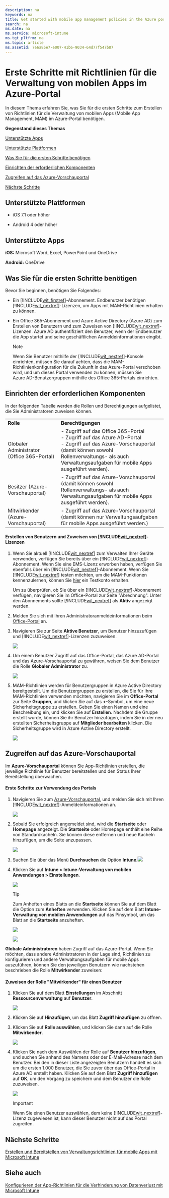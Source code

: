```yaml
---
description: na
keywords: na
title: Get started with mobile app management policies in the Azure portal
search: na
ms.date: na
ms.service: microsoft-intune
ms.tgt_pltfrm: na
ms.topic: article
ms.assetid: 7e6a85e7-e007-41b6-9034-64d77f547b87
---
```

# Erste Schritte mit Richtlinien f&#252;r die Verwaltung von mobilen Apps im Azure-Portal
In diesem Thema erfahren Sie, was Sie für die ersten Schritte zum Erstellen von Richtlinien für die Verwaltung von mobilen Apps (Mobile App Management, MAM) im Azure-Portal benötigen.

**Gegenstand dieses Themas**

[Unterstützte Apps](#bkmk_supportedapps)

[Unterstützte Plattformen](#bkmk_supportedplatforms)

[Was Sie für die ersten Schritte benötigen](#bkmk_Prereqs)

[Einrichten der erforderlichen Komponenten](#bkmk_prereqshowto)

[Zugreifen auf das Azure-Vorschauportal](#bkmk_azureportal)

[Nächste Schritte](#bkmk_nextsteps)

## <a name="bkmk_supportedplatforms"></a>Unterstützte Plattformen

-   iOS 7.1 oder höher

-   Android 4 oder höher

## <a name="bkmk_supportedapps"></a>Unterstützte Apps
**iOS:** Microsoft Word, Excel, PowerPoint und OneDrive

**Android:** OneDrive

## <a name="bkmk_Prereqs"></a>Was Sie für die ersten Schritte benötigen
Bevor Sie beginnen, benötigen Sie Folgendes:

-   Ein [!INCLUDE[wit_firstref](../Token/wit_firstref_md.md)]-Abonnement.    Endbenutzer benötigen [!INCLUDE[wit_nextref](../Token/wit_nextref_md.md)]-Lizenzen, um Apps mit MAM-Richtlinien erhalten zu können.

-   Ein Office 365-Abonnement und Azure Active Directory (Azure AD) zum Erstellen von Benutzern und zum Zuweisen von [!INCLUDE[wit_nextref](../Token/wit_nextref_md.md)]-Lizenzen.  Azure AD authentifiziert den Benutzer, wenn der Endbenutzer die App startet und seine geschäftlichen Anmeldeinformationen eingibt.

    > [!NOTE]
    > Wenn Sie Benutzer mithilfe der [!INCLUDE[wit_nextref](../Token/wit_nextref_md.md)]-Konsole einrichten, müssen Sie darauf achten, dass die MAM-Richtlinienkonfiguration für die Zukunft in das Azure-Portal verschoben wird, und um dieses Portal verwenden zu können, müssen Sie Azure AD-Benutzergruppen mithilfe des Office 365-Portals einrichten.

## <a name="bkmk_prereqshowto"></a>Einrichten der erforderlichen Komponenten
In der folgenden Tabelle werden die Rollen und Berechtigungen aufgelistet, die Sie Administratoren zuweisen können.

|||
|-|-|
|**Rolle**|**Berechtigungen**|
|Globaler Administrator (Office 365-Portal)|-   Zugriff auf das Office 365-Portal<br />-   Zugriff auf das Azure AD-Portal<br />-   Zugriff auf das Azure-Vorschauportal (damit können sowohl Rollenverwaltungs- als auch Verwaltungsaufgaben für mobile Apps ausgeführt werden).|
|Besitzer (Azure-Vorschauportal)|-   Zugriff auf das Azure-Vorschauportal (damit können sowohl Rollenverwaltungs- als auch Verwaltungsaufgaben für mobile Apps ausgeführt werden).|
|Mitwirkender (Azure-Vorschauportal)|-   Zugriff auf das Azure-Vorschauportal (damit können nur Verwaltungsaufgaben für mobile Apps ausgeführt werden.)|

#### Erstellen von Benutzern und Zuweisen von [!INCLUDE[wit_nextref](../Token/wit_nextref_md.md)]-Lizenzen

1.  Wenn Sie aktuell [!INCLUDE[wit_nextref](../Token/wit_nextref_md.md)] zum Verwalten Ihrer Geräte verwenden, verfügen Sie bereits über ein [!INCLUDE[wit_nextref](../Token/wit_nextref_md.md)]-Abonnement.  Wenn Sie eine EMS-Lizenz erworben haben, verfügen Sie ebenfalls über ein [!INCLUDE[wit_nextref](../Token/wit_nextref_md.md)]-Abonnement. Wenn Sie [!INCLUDE[wit_nextref](../Token/wit_nextref_md.md)] testen möchten, um die MAM-Funktionen kennenzulernen, können Sie [hier](http://www.microsoft.com/en-us/server-cloud/products/microsoft-intune/) ein Testkonto erhalten.

    Um zu überprüfen, ob Sie über ein [!INCLUDE[wit_nextref](../Token/wit_nextref_md.md)]-Abonnement verfügen, navigieren Sie im Office-Portal zur Seite "Abrechnung".  Unter den Abonnements sollte [!INCLUDE[wit_nextref](../Token/wit_nextref_md.md)] als **Aktiv** angezeigt werden.

2.  Melden Sie sich mit Ihren Administratoranmeldeinformationen beim [Office-Portal](http://portal.office.com) an.

3.  Navigieren Sie zur Seite **Aktive Benutzer**, um Benutzer hinzuzufügen und [!INCLUDE[wit_nextref](../Token/wit_nextref_md.md)]-Lizenzen zuzuweisen.

    ![](../Image/AppManagement/OfficePortal_AddUsers.png)

4.  Um einem Benutzer Zugriff auf das Office-Portal, das Azure AD-Portal und das Azure-Vorschauportal zu gewähren, weisen Sie dem Benutzer die Rolle **Globaler Administrator** zu.

    ![](../Image/AppManagement/OfficePortal_AddRoletoUser.png)

5.  MAM-Richtlinien werden für Benutzergruppen in Azure Active Directory bereitgestellt. Um die Benutzergruppen zu erstellen, die Sie für Ihre MAM-Richtlinien verwenden möchten, navigieren Sie im **Office-Portal** zur Seite **Gruppen**, und klicken Sie auf das **+**-Symbol, um eine neue Sicherheitsgruppe zu erstellen.  Geben Sie einen Namen und eine Beschreibung ein, und klicken Sie auf **Erstellen**. Nachdem die Gruppe erstellt wurde, können Sie ihr Benutzer hinzufügen, indem Sie in der neu erstellten Sicherheitsgruppe auf **Mitglieder bearbeiten** klicken. Die Sicherheitsgruppe wird in Azure Active Directory erstellt.

    ![](../Image/AppManagement/OfficePortal_CreateGroups.png)

## <a name="bkmk_azureportal"></a>Zugreifen auf das Azure-Vorschauportal
Im **Azure-Vorschauportal** können Sie App-Richtlinien erstellen, die jeweilige Richtlinie für Benutzer bereitstellen und den Status Ihrer Bereitstellung überwachen.

#### Erste Schritte zur Verwendung des Portals

1.  Navigieren Sie zum [Azure-Vorschauportal](https://portal.azure.com), und melden Sie sich mit Ihren [!INCLUDE[wit_nextref](../Token/wit_nextref_md.md)]-Anmeldeinformationen an.

    ![](../Image/AppManagement/AzurePortal_MAMSigninPage.png)

2.  Sobald Sie erfolgreich angemeldet sind, wird die **Startseite** oder **Homepage** angezeigt. Die **Startseite** oder Homepage enthält eine Reihe von Standardkacheln. Sie können diese entfernen und neue Kacheln hinzufügen, um die Seite anzupassen.

    ![](../Image/AppManagement/AzurePortal_MAMStartboard_NoMAM.png)

3.  Suchen Sie über das Menü **Durchsuchen** die Option **Intune**.![](../Image/AppManagement/AzurePortal_MAM_Browse_Intune.png)

4.  Klicken Sie auf **Intune &gt; Intune-Verwaltung von mobilen Anwendungen &gt; Einstellungen**.

    ![](../Image/AppManagement/AzurePortal_MAM_Mainblade.png)

    > [!TIP]
    > Zum Anheften eines Blatts an die **Startseite** können Sie auf dem Blatt die Option zum **Anheften** verwenden.  Klicken Sie auf dem Blatt **Intune-Verwaltung von mobilen Anwendungen** auf das Pinsymbol, um das Blatt an die **Startseite** anzuheften.

    ![](../Image/AppManagement/AzurePortal_MAM_PinBladeAction.png)

    ![](../Image/AppManagement/AzurePortal_MAM_Startboard_withMAM.png)

**Globale Administratoren** haben Zugriff auf das Azure-Portal.  Wenn Sie möchten, dass andere Administratoren in der Lage sind, Richtlinien zu konfigurieren und andere Verwaltungsaufgaben für mobile Apps auszuführen, können Sie den jeweiligen Benutzern wie nachstehen beschrieben die Rolle **Mitwirkender** zuweisen:

#### Zuweisen der Rolle "Mitwirkender" für einen Benutzer

1.  Klicken Sie auf dem Blatt **Einstellungen** im Abschnitt **Ressourcenverwaltung** auf **Benutzer**.

    ![](../Image/AppManagement/AzurePortal_MAM_AddUsers.png)

2.  Klicken Sie auf **Hinzufügen**, um das Blatt **Zugriff hinzufügen** zu öffnen.

3.  Klicken Sie auf **Rolle auswählen**, und klicken Sie dann auf die Rolle **Mitwirkender**.

    ![](../Image/AppManagement/AzurePortal_MAM_AddRole.png)

4.  Klicken Sie nach dem Auswählen der Rolle auf **Benutzer hinzufügen**, und suchen Sie anhand des Namens oder der E-Mail-Adresse nach dem Benutzer. Bei den in dieser Liste angezeigten Benutzern handelt es sich um die ersten 1.000 Benutzer, die Sie zuvor über das Office-Portal in Azure AD erstellt haben. Klicken Sie auf dem Blatt **Zugriff hinzufügen** auf **OK**, um den Vorgang zu speichern und dem Benutzer die Rolle zuzuweisen.

    ![](../Image/AppManagement/AzurePortal_MAM_AddusertoRole.png)

    > [!IMPORTANT]
    > Wenn Sie einen Benutzer auswählen, dem keine [!INCLUDE[wit_nextref](../Token/wit_nextref_md.md)]-Lizenz zugewiesen ist, kann dieser Benutzer nicht auf das Portal zugreifen.

## <a name="bkmk_nextsteps"></a>Nächste Schritte
[Erstellen und Bereitstellen von Verwaltungsrichtlinien für mobile Apps mit Microsoft Intune](../Topic/Create_and_deploy_mobile_app_management_policies_with_Microsoft_Intune.md)

## Siehe auch
[Konfigurieren der App-Richtlinien für die Verhinderung von Datenverlust mit Microsoft Intune](../Topic/Configure_data_loss_prevention_app_policies_with_Microsoft_Intune.md)

